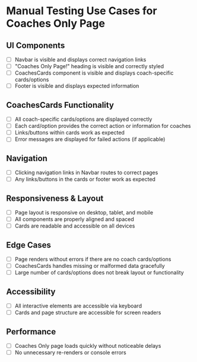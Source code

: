 # Manual Testing Use Cases for Coaches Only Page

## UI Components

- [ ] Navbar is visible and displays correct navigation links
- [ ] "Coaches Only Page!" heading is visible and correctly styled
- [ ] CoachesCards component is visible and displays coach-specific cards/options
- [ ] Footer is visible and displays expected information

## CoachesCards Functionality

- [ ] All coach-specific cards/options are displayed correctly
- [ ] Each card/option provides the correct action or information for coaches
- [ ] Links/buttons within cards work as expected
- [ ] Error messages are displayed for failed actions (if applicable)

## Navigation

- [ ] Clicking navigation links in Navbar routes to correct pages
- [ ] Any links/buttons in the cards or footer work as expected

## Responsiveness & Layout

- [ ] Page layout is responsive on desktop, tablet, and mobile
- [ ] All components are properly aligned and spaced
- [ ] Cards are readable and accessible on all devices

## Edge Cases

- [ ] Page renders without errors if there are no coach cards/options
- [ ] CoachesCards handles missing or malformed data gracefully
- [ ] Large number of cards/options does not break layout or functionality

## Accessibility

- [ ] All interactive elements are accessible via keyboard
- [ ] Cards and page structure are accessible for screen readers

## Performance

- [ ] Coaches Only page loads quickly without noticeable delays
- [ ] No unnecessary re-renders or console errors
